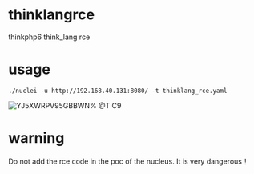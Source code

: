 # thinklangrce
thinkphp6 think_lang rce

# usage
```
./nuclei -u http://192.168.40.131:8080/ -t thinklang_rce.yaml
```

![YJ5XWRPV95GBBWN% @T C9](https://user-images.githubusercontent.com/120774091/208461125-78e36792-c8d8-40cf-bbe0-6e7d06dc2522.png)

# warning

Do not add the rce code in the poc of the nucleus. It is very dangerous！
